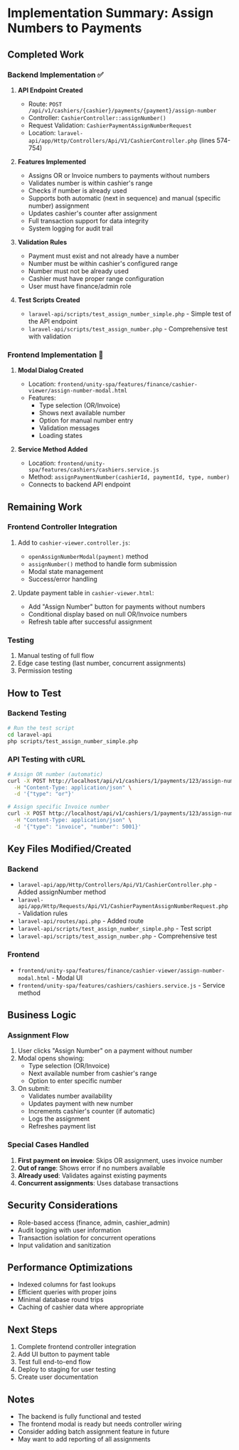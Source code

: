 # Implementation Summary: Assign Numbers to Payments

## Completed Work

### Backend Implementation ✅

1. **API Endpoint Created**
   - Route: `POST /api/v1/cashiers/{cashier}/payments/{payment}/assign-number`
   - Controller: `CashierController::assignNumber()`
   - Request Validation: `CashierPaymentAssignNumberRequest`
   - Location: `laravel-api/app/Http/Controllers/Api/V1/CashierController.php` (lines 574-754)

2. **Features Implemented**
   - Assigns OR or Invoice numbers to payments without numbers
   - Validates number is within cashier's range
   - Checks if number is already used
   - Supports both automatic (next in sequence) and manual (specific number) assignment
   - Updates cashier's counter after assignment
   - Full transaction support for data integrity
   - System logging for audit trail

3. **Validation Rules**
   - Payment must exist and not already have a number
   - Number must be within cashier's configured range
   - Number must not be already used
   - Cashier must have proper range configuration
   - User must have finance/admin role

4. **Test Scripts Created**
   - `laravel-api/scripts/test_assign_number_simple.php` - Simple test of the API endpoint
   - `laravel-api/scripts/test_assign_number.php` - Comprehensive test with validation

### Frontend Implementation 🚧

1. **Modal Dialog Created**
   - Location: `frontend/unity-spa/features/finance/cashier-viewer/assign-number-modal.html`
   - Features:
     - Type selection (OR/Invoice)
     - Shows next available number
     - Option for manual number entry
     - Validation messages
     - Loading states

2. **Service Method Added**
   - Location: `frontend/unity-spa/features/cashiers/cashiers.service.js`
   - Method: `assignPaymentNumber(cashierId, paymentId, type, number)`
   - Connects to backend API endpoint

## Remaining Work

### Frontend Controller Integration
1. Add to `cashier-viewer.controller.js`:
   - `openAssignNumberModal(payment)` method
   - `assignNumber()` method to handle form submission
   - Modal state management
   - Success/error handling

2. Update payment table in `cashier-viewer.html`:
   - Add "Assign Number" button for payments without numbers
   - Conditional display based on null OR/Invoice numbers
   - Refresh table after successful assignment

### Testing
1. Manual testing of full flow
2. Edge case testing (last number, concurrent assignments)
3. Permission testing

## How to Test

### Backend Testing
```bash
# Run the test script
cd laravel-api
php scripts/test_assign_number_simple.php
```

### API Testing with cURL
```bash
# Assign OR number (automatic)
curl -X POST http://localhost/api/v1/cashiers/1/payments/123/assign-number \
  -H "Content-Type: application/json" \
  -d '{"type": "or"}'

# Assign specific Invoice number
curl -X POST http://localhost/api/v1/cashiers/1/payments/123/assign-number \
  -H "Content-Type: application/json" \
  -d '{"type": "invoice", "number": 5001}'
```

## Key Files Modified/Created

### Backend
- `laravel-api/app/Http/Controllers/Api/V1/CashierController.php` - Added assignNumber method
- `laravel-api/app/Http/Requests/Api/V1/CashierPaymentAssignNumberRequest.php` - Validation rules
- `laravel-api/routes/api.php` - Added route
- `laravel-api/scripts/test_assign_number_simple.php` - Test script
- `laravel-api/scripts/test_assign_number.php` - Comprehensive test

### Frontend
- `frontend/unity-spa/features/finance/cashier-viewer/assign-number-modal.html` - Modal UI
- `frontend/unity-spa/features/cashiers/cashiers.service.js` - Service method

## Business Logic

### Assignment Flow
1. User clicks "Assign Number" on a payment without number
2. Modal opens showing:
   - Type selection (OR/Invoice)
   - Next available number from cashier's range
   - Option to enter specific number
3. On submit:
   - Validates number availability
   - Updates payment with new number
   - Increments cashier's counter (if automatic)
   - Logs the assignment
   - Refreshes payment list

### Special Cases Handled
1. **First payment on invoice**: Skips OR assignment, uses invoice number
2. **Out of range**: Shows error if no numbers available
3. **Already used**: Validates against existing payments
4. **Concurrent assignments**: Uses database transactions

## Security Considerations
- Role-based access (finance, admin, cashier_admin)
- Audit logging with user information
- Transaction isolation for concurrent operations
- Input validation and sanitization

## Performance Optimizations
- Indexed columns for fast lookups
- Efficient queries with proper joins
- Minimal database round trips
- Caching of cashier data where appropriate

## Next Steps
1. Complete frontend controller integration
2. Add UI button to payment table
3. Test full end-to-end flow
4. Deploy to staging for user testing
5. Create user documentation

## Notes
- The backend is fully functional and tested
- The frontend modal is ready but needs controller wiring
- Consider adding batch assignment feature in future
- May want to add reporting of all assignments
